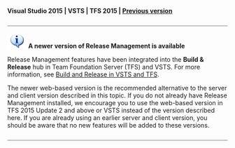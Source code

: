 **Visual Studio 2015 | VSTS | TFS 2015 | [Previous version](../overview-rm2013.md)**  

![horizontal-line](../_img/horizontal-line.png)

![information](../_img/info1.png)
**A newer version of Release Management is available**

Release Management features have been integrated into the **Build &amp; Release** hub in
Team Foundation Server (TFS) and VSTS.
For more information, see [Build and Release in VSTS and TFS](../../build-release/overview.md). 

The newer web-based version is the recommended alternative 
to the server and client version described in this topic.
If you do not already have Release Management installed, 
we encourage you to use the web-based version in TFS 2015 
Update 2 and above or VSTS instead 
of the version described here.
If you are already using an earlier server and client 
version, you should be aware that no new features will
be added to these versions.
 
![horizontal-line](../_img/horizontal-line.png)
